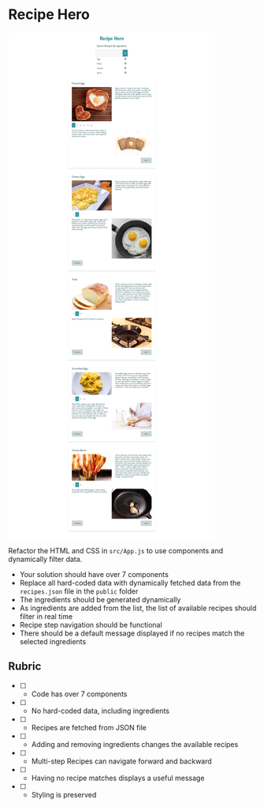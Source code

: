 # Recipe Hero

![Recipe Hero example](recipe-hero.jpg)

Refactor the HTML and CSS in `src/App.js` to use components and dynamically filter data.

* Your solution should have over 7 components
* Replace all hard-coded data with dynamically fetched data from the `recipes.json` file in the `public` folder
* The ingredients should be generated dynamically
* As ingredients are added from the list, the list of available recipes should filter in real time
* Recipe step navigation should be functional
* There should be a default message displayed if no recipes match the selected ingredients

## Rubric

* [ ] - Code has over 7 components
* [ ] - No hard-coded data, including ingredients
* [ ] - Recipes are fetched from JSON file
* [ ] - Adding and removing ingredients changes the available recipes
* [ ] - Multi-step Recipes can navigate forward and backward
* [ ] - Having no recipe matches displays a useful message
* [ ] - Styling is preserved
